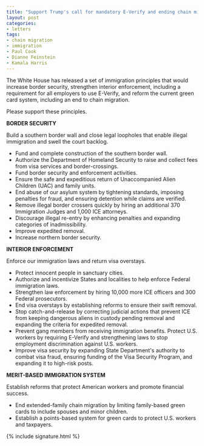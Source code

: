 ```yaml
---
title: "Support Trump's call for mandatory E-Verify and ending chain migration"
layout: post
categories:
- letters
tags:
- chain migration
- immigration
- Paul Cook
- Dianne Feinstein
- Kamala Harris
---
```


The White House has released a set of immigration principles that would increase border security, strengthen interior enforcement, including a requirement for all employers to use E-Verify, and reform the current green card system, including an end to chain migration.

Please support these principles.

**BORDER SECURITY**

Build a southern border wall and close legal loopholes that enable illegal immigration and swell the court backlog.

- Fund and complete construction of the southern border wall.
- Authorize the Department of Homeland Security to raise and collect fees from visa services and border-crossings.
- Fund border security and enforcement activities.
- Ensure the safe and expeditious return of Unaccompanied Alien Children (UAC) and family units.
- End abuse of our asylum system by tightening standards, imposing penalties for fraud, and ensuring detention while claims are verified.
- Remove illegal border crossers quickly by hiring an additional 370 Immigration Judges and 1,000 ICE attorneys.
- Discourage illegal re-entry by enhancing penalties and expanding categories of inadmissibility.
- Improve expedited removal.
- Increase northern border security.

**INTERIOR ENFORCEMENT**

Enforce our immigration laws and return visa overstays.

- Protect innocent people in sanctuary cities.
- Authorize and incentivize States and localities to help enforce Federal immigration laws.
- Strengthen law enforcement by hiring 10,000 more ICE officers and 300 Federal prosecutors.
- End visa overstays by establishing reforms to ensure their swift removal.
- Stop catch-and-release by correcting judicial actions that prevent ICE from keeping dangerous aliens in custody pending removal and expanding the criteria for expedited removal.
- Prevent gang members from receiving immigration benefits.
    Protect U.S. workers by requiring E-Verify and strengthening laws to stop employment discrimination against U.S. workers.
- Improve visa security by expanding State Department's authority to combat visa fraud, ensuring funding of the Visa Security Program, and expanding it to high-risk posts.

**MERIT-BASED IMMIGRATION SYSTEM**

Establish reforms that protect American workers and promote financial success.

- End extended-family chain migration by limiting family-based green cards to include spouses and minor children.
- Establish a points-based system for green cards to protect U.S. workers and taxpayers.

{% include signature.html %}
